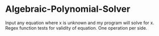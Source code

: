 # Algebraic-Polynomial-Solver
Input any equation where x is unknown and my program will solve for x. Regex function tests for validity of equation. One operation per side.
